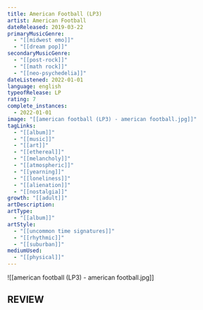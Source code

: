 ```yaml
---
title: American Football (LP3)
artist: American Football
dateReleased: 2019-03-22
primaryMusicGenre:
  - "[[midwest emo]]"
  - "[[dream pop]]"
secondaryMusicGenre:
  - "[[post-rock]]"
  - "[[math rock]]"
  - "[[neo-psychedelia]]"
dateListened: 2022-01-01
language: english
typeofRelease: LP
rating: 7
complete_instances:
  - 2022-01-01
image: "[[american football (LP3) - american football.jpg]]"
tagLinks:
  - "[[album]]"
  - "[[music]]"
  - "[[art]]"
  - "[[ethereal]]"
  - "[[melancholy]]"
  - "[[atmospheric]]"
  - "[[yearning]]"
  - "[[loneliness]]"
  - "[[alienation]]"
  - "[[nostalgia]]"
growth: "[[adult]]"
artDescription:
artType:
  - "[[album]]"
artStyle:
  - "[[uncommon time signatures]]"
  - "[[rhythmic]]"
  - "[[suburban]]"
mediumUsed:
  - "[[physical]]"
---
```

![[american football (LP3) - american football.jpg]]
## REVIEW

